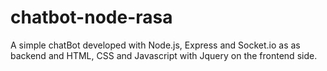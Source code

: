 # chatbot-node-rasa
A simple chatBot developed with Node.js, Express and Socket.io as as backend and HTML, CSS and Javascript with Jquery on the frontend side.
